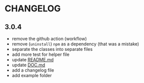 # CHANGELOG

## 3.0.4

- remove the github action (workflow)
- remove (`uninstall`) `npm` as a dependency (that was a mistake)
- separate the classes into separate files
- add more test for helper file
- update [README.md](./README.md)
- update [DOC.md](./DOC.md)
- add a changelog file
- add example folder

